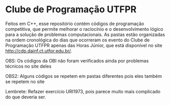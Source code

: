 # Clube de Programação UTFPR

Feitos em C++, esse repositório contém códigos de programação competitiva, que permite melhorar o raciocínio e o desenvolvimento lógico para a solução de problemas computacionais. As pastas estão organizadas na ordem cronológica do dias que ocorreram os evento do Clube de Programação UTFPR apenas das Horas Júnior, que está disponível no site http://cdp.dainf.ct.utfpr.edu.br/.

OBS: Os códigos da OBI não foram verificados ainda por problemas técnicos no site deles

OBS2: Alguns códigos se repetem em pastas diferentes pois eles também se repetem no site

Lembrete: Refazer exercício URI1973, pois parece muito mais complicado do que deveria ser.